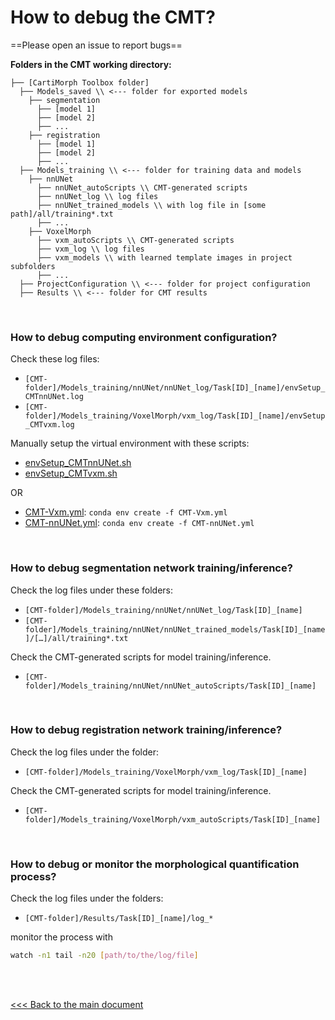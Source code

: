 # How to debug the CMT?

==Please open an issue to report bugs==

**Folders in the CMT working directory:**

```
├── [CartiMorph Toolbox folder]
  ├── Models_saved \\ <--- folder for exported models
    ├── segmentation
      ├── [model 1]
      ├── [model 2]
      ├── ...
    ├── registration
      ├── [model 1]
      ├── [model 2]
      ├── ...
  ├── Models_training \\ <--- folder for training data and models
    ├── nnUNet
      ├── nnUNet_autoScripts \\ CMT-generated scripts
      ├── nnUNet_log \\ log files
      ├── nnUNet_trained_models \\ with log file in [some path]/all/training*.txt
      ├── ...
    ├── VoxelMorph
      ├── vxm_autoScripts \\ CMT-generated scripts
      ├── vxm_log \\ log files
      ├── vxm_models \\ with learned template images in project subfolders
      ├── ...
  ├── ProjectConfiguration \\ <--- folder for project configuration
  ├── Results \\ <--- folder for CMT results
```

<br/>

### How to debug computing environment configuration?

Check these log files:

- `[CMT-folder]/Models_training/nnUNet/nnUNet_log/Task[ID]_[name]/envSetup_CMTnnUNet.log `
- `[CMT-folder]/Models_training/VoxelMorph/vxm_log/Task[ID]_[name]/envSetup_CMTvxm.log`

Manually setup the virtual environment with these scripts:

- [envSetup_CMTnnUNet.sh](https://github.com/YongchengYAO/CartiMorph-Toolbox/blob/main/Scripts/envSetup/envSetup_CMTnnUNet.sh)
- [envSetup_CMTvxm.sh](https://github.com/YongchengYAO/CartiMorph-Toolbox/blob/main/Scripts/envSetup/envSetup_CMTvxm.sh)

OR

- [CMT-Vxm.yml](https://github.com/YongchengYAO/CartiMorph-Toolbox/blob/main/Scripts/envSetup/CMT-Vxm.yml): `conda env create -f CMT-Vxm.yml`
- [CMT-nnUNet.yml](https://github.com/YongchengYAO/CartiMorph-Toolbox/blob/main/Scripts/envSetup/CMT-nnUNet.yml):  `conda env create -f CMT-nnUNet.yml`

<br/>

### How to debug segmentation network training/inference?

Check the log files under these folders:

- `[CMT-folder]/Models_training/nnUNet/nnUNet_log/Task[ID]_[name]`
- `[CMT-folder]/Models_training/nnUNet/nnUNet_trained_models/Task[ID]_[name]/[…]/all/training*.txt`

Check the CMT-generated scripts for model training/inference.

- `[CMT-folder]/Models_training/nnUNet/nnUNet_autoScripts/Task[ID]_[name]`

<br/>

### How to debug registration network training/inference?

Check the log files under the folder:

- `[CMT-folder]/Models_training/VoxelMorph/vxm_log/Task[ID]_[name]`

Check the CMT-generated scripts for model training/inference.

- `[CMT-folder]/Models_training/VoxelMorph/vxm_autoScripts/Task[ID]_[name]`

<br/>

### How to debug or monitor the morphological quantification process?

Check the log files under the folders:

- `[CMT-folder]/Results/Task[ID]_[name]/log_*`

monitor the process with

```bash
watch -n1 tail -n20 [path/to/the/log/file]
```

<br/>

<br/>

[<<< Back to the main document](https://github.com/YongchengYAO/CartiMorph-Toolbox)
